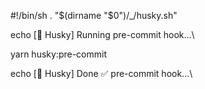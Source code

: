 #!/bin/sh
. "$(dirname "$0")/_/husky.sh"

echo \[🐶 Husky] Running pre-commit hook...\

yarn husky:pre-commit

echo \[🐶 Husky] Done ✅ pre-commit hook...\

